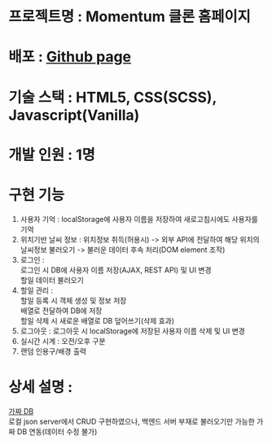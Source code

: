 # 프로젝트명 : Momentum 클론 홈페이지

# 배포 : [Github page](https://dev-yun0525.github.io/momentum-clone "깃허브 페이지로 이동")

# 기술 스택 : HTML5, CSS(SCSS), Javascript(Vanilla)

# 개발 인원 : 1명

# 구현 기능
1. 사용자 기억 : localStorage에 사용자 이름을 저장하여 새로고침시에도 사용자를 기억
1. 위치기반 날씨 정보 : 위치정보 취득(허용시) -> 외부 API에 전달하여 해당 위치의 날씨정보 불러오기 -> 불러운 데이터 후속 처리(DOM element 조작)
1. 로그인 :  
로그인 시 DB에 사용자 이름 저장(AJAX, REST API) 및 UI 변경  
할일 데이터 불러오기
1. 할일 관리 :  
할일 등록 시 객체 생성 및 정보 저장  
배열로 전달하여 DB에 저장  
할일 삭제 시 새로운 배열로 DB 덮어쓰기(삭제 효과)
1. 로그아웃 : 로그아웃 시 localStorage에 저장된 사용자 이름 삭제 및 UI 변경
1. 실시간 시계 : 오전/오후 구분
1. 랜덤 인용구/배경 출력

# 상세 설명 :
[가짜 DB](https://my-json-server.typicode.com/dev-yun0525/fakedb/todos)  
로컬 json server에서 CRUD 구현하였으나, 백엔드 서버 부재로 불러오기만 가능한 가짜 DB 연동(데이터 수정 불가)


